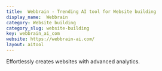 ```yaml
---
title:  Webbrain - Trending AI tool for Website building
display_name:  Webbrain
category: Website building
category_slug: website-building
key: webbrain_ai_com
website: https://webbrain-ai.com/
layout: aitool
---
```


Effortlessly creates websites with advanced analytics.
